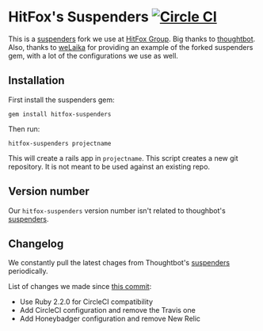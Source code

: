 # HitFox's Suspenders [![Circle CI](https://circleci.com/gh/HitFox/hitfox-suspenders.svg?style=svg)](https://circleci.com/gh/HitFox/hitfox-suspenders)

This is a [suspenders](https://github.com/thoughtbot/suspenders) fork we use at [HitFox Group](http://hitfoxgroup.com).
Big thanks to [thoughtbot](http://thoughtbot.com/community). Also, thanks to [weLaika](https://github.com/welaika) for providing an example of the forked suspenders gem, with a lot of the configurations we use as well.


Installation
------------

First install the suspenders gem:

    gem install hitfox-suspenders

Then run:

    hitfox-suspenders projectname

This will create a rails app in `projectname`. This script creates a
new git repository. It is not meant to be used against an existing repo.


Version number
--------------

Our `hitfox-suspenders` version number isn't related to thoughbot's [suspenders](https://github.com/thoughtbot/suspenders).


Changelog
---------

We constantly pull the latest chages from Thoughtbot's [suspenders](https://github.com/thoughtbot/suspenders) periodically.

List of changes we made since [this commit](https://github.com/thoughtbot/suspenders/commit/a470912e9df01fda62f0c23ce032a1c9b5493b69):
- Use Ruby 2.2.0 for CircleCI compatibility
- Add CircleCI configuration and remove the Travis one
- Add Honeybadger configuration and remove New Relic

